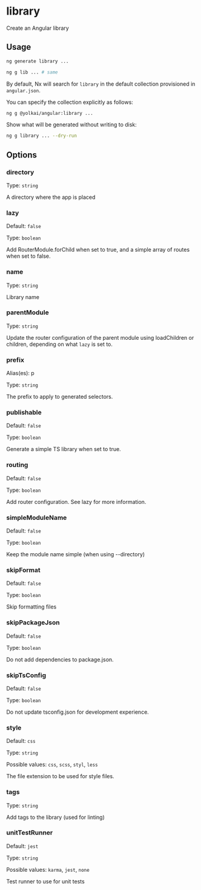 # library

Create an Angular library

## Usage

```bash
ng generate library ...
```

```bash
ng g lib ... # same
```

By default, Nx will search for `library` in the default collection provisioned in `angular.json`.

You can specify the collection explicitly as follows:

```bash
ng g @yolkai/angular:library ...
```

Show what will be generated without writing to disk:

```bash
ng g library ... --dry-run
```

## Options

### directory

Type: `string`

A directory where the app is placed

### lazy

Default: `false`

Type: `boolean`

Add RouterModule.forChild when set to true, and a simple array of routes when set to false.

### name

Type: `string`

Library name

### parentModule

Type: `string`

Update the router configuration of the parent module using loadChildren or children, depending on what `lazy` is set to.

### prefix

Alias(es): p

Type: `string`

The prefix to apply to generated selectors.

### publishable

Default: `false`

Type: `boolean`

Generate a simple TS library when set to true.

### routing

Default: `false`

Type: `boolean`

Add router configuration. See lazy for more information.

### simpleModuleName

Default: `false`

Type: `boolean`

Keep the module name simple (when using --directory)

### skipFormat

Default: `false`

Type: `boolean`

Skip formatting files

### skipPackageJson

Default: `false`

Type: `boolean`

Do not add dependencies to package.json.

### skipTsConfig

Default: `false`

Type: `boolean`

Do not update tsconfig.json for development experience.

### style

Default: `css`

Type: `string`

Possible values: `css`, `scss`, `styl`, `less`

The file extension to be used for style files.

### tags

Type: `string`

Add tags to the library (used for linting)

### unitTestRunner

Default: `jest`

Type: `string`

Possible values: `karma`, `jest`, `none`

Test runner to use for unit tests
